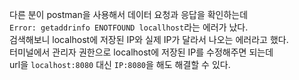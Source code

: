 다른 분이 postman을 사용해서 데이터 요청과 응답을 확인하는데    
`Error: getaddrinfo ENOTFOUND locallhost`라는 에러가 났다.   
검색해보니 localhost에 저장된 IP와 실제 IP가 달라서 나오는 에러라고 했다.   
터미널에서 관리자 권한으로 localhost에 저장된 IP를 수정해주면 되는데   
url을 `localhost:8080` 대신 `IP:8080`을 해도 해결할 수 있다.
